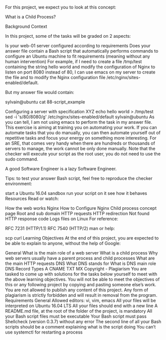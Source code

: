 For this project, we expect you to look at this concept:

What is a Child Process?

Background Context

In this project, some of the tasks will be graded on 2 aspects:

Is your web-01 server configured according to requirements Does your answer file contain a Bash script that automatically performs commands to configure an Ubuntu machine to fit requirements (meaning without any human intervention) For example, if I need to create a file /tmp/test containing the string hello world and modify the configuration of Nginx to listen on port 8080 instead of 80, I can use emacs on my server to create the file and to modify the Nginx configuration file /etc/nginx/sites-enabled/default.

But my answer file would contain:

sylvain@ubuntu cat 88-script_example

Configuring a server with specification XYZ
echo hello world > /tmp/test sed -i 's/80/8080/g' /etc/nginx/sites-enabled/default sylvain@ubuntu As you can tell, I am not using emacs to perform the task in my answer file. This exercise is aiming at training you on automating your work. If you can automate tasks that you do manually, you can then automate yourself out of repetitive tasks and focus your energy on something more interesting. For an SRE, that comes very handy when there are hundreds or thousands of servers to manage, the work cannot be only done manually. Note that the checker will execute your script as the root user, you do not need to use the sudo command.

A good Software Engineer is a lazy Software Engineer.

Tips: to test your answer Bash script, feel free to reproduce the checker environment:

start a Ubuntu 16.04 sandbox run your script on it see how it behaves Resources Read or watch:

How the web works Nginx How to Configure Nginx Child process concept page Root and sub domain HTTP requests HTTP redirection Not found HTTP response code Logs files on Linux For reference:

RFC 7231 (HTTP/1.1) RFC 7540 (HTTP/2) man or help:

scp curl Learning Objectives At the end of this project, you are expected to be able to explain to anyone, without the help of Google:

General What is the main role of a web server What is a child process Why web servers usually have a parent process and child processes What are the main HTTP requests DNS What DNS stands for What is DNS main role DNS Record Types A CNAME TXT MX Copyright - Plagiarism You are tasked to come up with solutions for the tasks below yourself to meet with the above learning objectives. You will not be able to meet the objectives of this or any following project by copying and pasting someone else’s work. You are not allowed to publish any content of this project. Any form of plagiarism is strictly forbidden and will result in removal from the program. Requirements General Allowed editors: vi, vim, emacs All your files will be interpreted on Ubuntu 16.04 LTS All your files should end with a new line A README.md file, at the root of the folder of the project, is mandatory All your Bash script files must be executable Your Bash script must pass Shellcheck (version 0.3.7) without any error The second line of all your Bash scripts should be a comment explaining what is the script doing You can’t use systemctl for restarting a process
